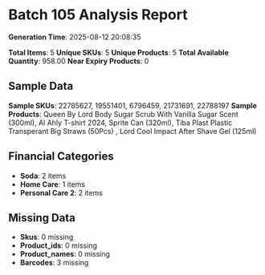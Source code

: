 # Batch 105 Analysis Report

**Generation Time**: 2025-08-12 20:08:35

**Total Items**: 5
**Unique SKUs**: 5
**Unique Products**: 5
**Total Available Quantity**: 958.00
**Near Expiry Products**: 0

## Sample Data
**Sample SKUs**: 22785627, 19551401, 6796459, 21731691, 22788197
**Sample Products**: Queen By Lord Body Sugar Scrub With Vanilla Sugar Scent (300ml), Al Ahly T-shirt 2024, Sprite Can (320ml), Tiba Plast Plastic Transperant Big Straws (50Pcs) , Lord Cool Impact After Shave Gel (125ml)

## Financial Categories
- **Soda**: 2 items
- **Home Care**: 1 items
- **Personal Care 2**: 2 items

## Missing Data
- **Skus**: 0 missing
- **Product_ids**: 0 missing
- **Product_names**: 0 missing
- **Barcodes**: 3 missing
